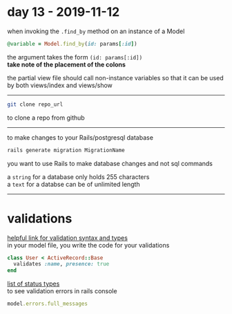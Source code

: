 # day 13 - 2019-11-12

when invoking the `.find_by` method on an instance of a Model  
```ruby
@variable = Model.find_by(id: params[:id])  
```
the argument takes the form `(id: params[:id])`  
**take note of the placement of the colons**  

the partial view file should call non-instance variables so that it can be used by both views/index and views/show  

---

```bash
git clone repo_url  
```  
to clone a repo from github  

---

to make changes to your Rails/postgresql database  
```bash  
rails generate migration MigrationName  
```  
you want to use Rails to make database changes and not sql commands  

a `string` for a database only holds 255 characters  
a `text` for a databse can be of unlimited length  

---

# validations  
[helpful link for validation syntax and types](https://guides.rubyonrails.org/active_record_validations.html)  
in your model file, you write the code for your validations  
```ruby  
class User < ActiveRecord::Base  
  validates :name, presence: true  
end  
```

[list of status types](https://guides.rubyonrails.org/layouts_and_rendering.html#the-status-option)  
to see validation errors in rails console  
```ruby  
model.errors.full_messages  
```  